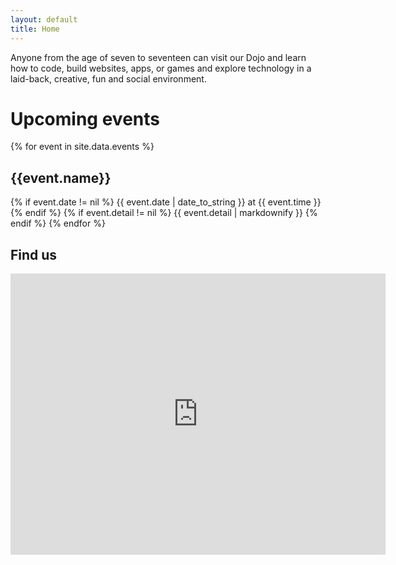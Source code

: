 ```yaml
---
layout: default
title: Home
---
```


Anyone from the age of seven to seventeen can visit our Dojo and learn how to code, build websites, apps, or games and explore technology in a laid-back, creative, fun and social environment.

# Upcoming events

{% for event in site.data.events %}
## {{event.name}}
{% if event.date != nil %}
{{ event.date | date_to_string }} at {{ event.time }}
{% endif %}
{% if event.detail != nil %}
{{ event.detail | markdownify }}
{% endif %}
{% endfor %}

## Find us
<iframe src="https://www.google.com/maps/embed?pb=!1m18!1m12!1m3!1d2356.704474877671!2d-1.7477768837432273!3d53.794747180075504!2m3!1f0!2f0!3f0!3m2!1i1024!2i768!4f13.1!3m3!1m2!1s0x487be145d5f0d841%3A0x7d25cca0e49c6198!2sThe+Innovation+Centre+Bradford!5e0!3m2!1sen!2suk!4v1481758466371" width="600" height="450" frameborder="0" style="border:0" allowfullscreen></iframe>
